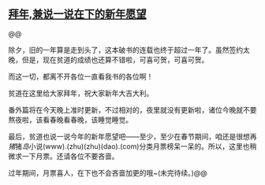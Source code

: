 ## [拜年,兼说一说在下的新年愿望](https://www.xxbiquge.com/11_11207/9041481.html)
﻿@@

  除夕，旧的一年算是走到头了，这本破书的连载也终于超过一年了。虽然签约太晚，但是，现在贫道的成绩也还算不错啦，可喜可贺，可喜可贺。

  而这一切，都离不开各位一直看我书的各位啊！

  贫道在这里给大家拜年，祝大家新年大吉大利。

  番外篇将在今天晚上准时更新，不过相对的，夜里就没有更新啦，诸位今晚就不要熬夜啦，该看春晚看春晚，该睡觉睡觉。

  最后，贫道也说一说今年的新年愿望吧——至少，至少在春节期间，咱还是很想再$猪$猪$岛$小说(www).(zhu)(zhu)(dao).(com)分类月票榜呆一呆的。所以，这里也稍微求一下月票。还请各位不要吝啬。

  过年期间，月票喜人，在下也不会吝啬加更的哦~(未完待续。)@@
